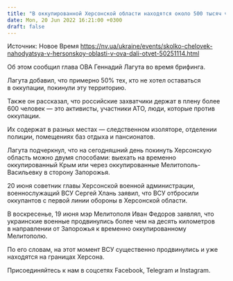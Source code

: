 ```yaml
---
title: "В оккупированной Херсонской области находятся около 500 тысяч человек — глава ОВА"
date: Mon, 20 Jun 2022 16:21:00 +0300
draft: false
---
```

Источник: Новое Время https://nv.ua/ukraine/events/skolko-chelovek-nahodyatsya-v-hersonskoy-oblasti-v-ova-dali-otvet-50251114.html


 Об этом сообщил глава ОВА Геннадий Лагута во время брифинга.

Лагута добавил, что примерно 50% тех, кто не хотел оставаться в оккупации, покинули эту территорию.

Также он рассказал, что российские захватчики держат в плену более 600 человек — это активисты, участники АТО, люди, которые против оккупации.

Их содержат в разных местах — следственном изоляторе, отделении полиции, помещениях баз отдыха и пансионатов.

Лагута подчеркнул, что на сегодняшний день покинуть Херсонскую область можно двумя способами: выехать на временно оккупированный Крым или через оккупированные Мелитополь-Васильевку в сторону Запорожья.

20 июня советник главы Херсонской военной администрации, военнослужащий ВСУ Сергей Хлань заявил, что ВСУ отбросили оккупантов с первой линии обороны в Херсонской области.

В воскресенье, 19 июня мэр Мелитополя Иван Федоров заявлял, что украинские военные продвинулись более чем на десять километров в направлении от Запорожья к временно оккупированному Мелитополю.

По его словам, на этот момент ВСУ существенно продвинулись и уже находятся на границах Херсона.

Присоединяйтесь к нам в соцсетях Facebook, Telegram и Instagram.
